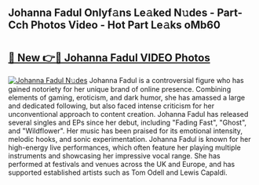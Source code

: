 ## Johanna Fadul Onlyf𝚊ns Le𝚊ked N𝚞des - Part-Cch Photos Video - Hot Part Le𝚊ks oMb60

# <h2><a href="http://ab57903.deff.icu/?id=Johanna+Fadul">🔗 New 👉🔴 Johanna Fadul VIDEO Photos</a></h2>

[![Johanna Fadul N𝚞des](https://i.imgur.com/rIISA9y.gif)](http://ab57903.deff.icu/?id=Johanna+Fadul)
Johanna Fadul is a controversial figure who has gained notoriety for her unique brand of online presence. Combining elements of gaming, eroticism, and dark humor, she has amassed a large and dedicated following, but also faced intense criticism for her unconventional approach to content creation. Johanna Fadul has released several singles and EPs since her debut, including "Fading Fast", "Ghost", and "Wildflower". Her music has been praised for its emotional intensity, melodic hooks, and sonic experimentation. Johanna Fadul is known for her high-energy live performances, which often feature her playing multiple instruments and showcasing her impressive vocal range. She has performed at festivals and venues across the UK and Europe, and has supported established artists such as Tom Odell and Lewis Capaldi.
